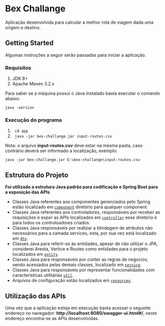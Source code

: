 # Bex Challange

Aplicação desenvolvida para calcular a melhor rota de viagem dada uma origem e destino.

## Getting Started

Algumas instruções a seguir serão passadas para iniciar a aplicação.

### Requisitos

1. JDK 8+
2. Apache Maven 3.2.x

Para saber se a máquina possui  o Java instalado basta executar o comando abaixo:

```shell
java -version
```

### Execução do programa

1. ` cd app`
2. ` java -jar bex-challange.jar input-routes.csv`

Nota: o arquivo **input-routes.csv** deve estar na mesma pasta, caso contrário deverá ser informado a localização, exemplo:

```shell
java -jar bex-challange.jar E:\bex-challange\input-routes.csv
```

## Estrutura do Projeto

 **Foi utilizado a estrutura Java padrão para codificação e Spring Boot para a exposição das APIs**

* Classes Java referentes aos componentes gerenciados pelo Spring estão localizado em [`component`](src/main/java/br/com/bexchallange/component) diretório para qualquer component.
* Classes Java referentes aos controladores, responsáveis por receber as requisições e expor as APIs localizados em [`controller`](src/main/java/br/com/bexchallange/controller) esse diretório é para todos os controloadores criados.
* Classes Java responsáveis por realizar a blindagem de atributos não necessários para a camada services, esta, por sua vez está localizado em  [`dto`](src/main/java/br/com/bexchallange/dto). 
* Classes Java para referir-se às entidades, apesar de não utilizar o JPA, considerei Aresta, Vertice e Routes como entidades para o projeto localizados em  [`entity`](src/main/java/br/com/bexchallange/entity).
* Classes Java para responsáveis por conter as regras de negocios, sendo acessados pelas demais classes, localizado em  [`service`](src/main/java/br/com/bexchallange/service).
* Classes Java para responsáveis por representar funcionalidades com características utilitárias [`util`](src/main/java/br/com/bexchallange/util).
* Arquivos de configuração estão localizados em [`resources`](src/main/resources).

## Utilização das APIs

 Uma vez que a aplicação esteja em execução basta acessar o seguinte endereço no navegador: **http://localhost:8080/swagger-ui.html#/**, neste endereço encontra-se as APIs desenvolvidas.
 


